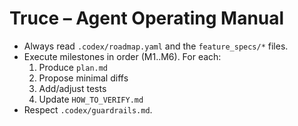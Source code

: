 # Truce – Agent Operating Manual
- Always read `.codex/roadmap.yaml` and the `feature_specs/*` files.
- Execute milestones in order (M1..M6). For each:
  1) Produce `plan.md`
  2) Propose minimal diffs
  3) Add/adjust tests
  4) Update `HOW_TO_VERIFY.md`
- Respect `.codex/guardrails.md`.
